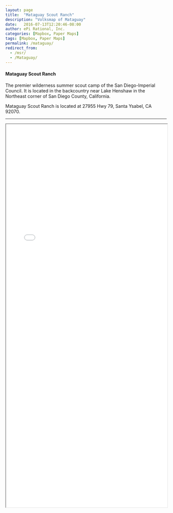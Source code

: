 ```yaml
---
layout: page
title:  "Mataguay Scout Ranch"
description: "Volksmap of Mataguay"
date:   2016-07-13T12:20:46-08:00
author: ePi Rational, Inc.
categories: [Mapbox, Paper Maps]
tags: [Mapbox, Paper Maps]
permalink: /mataguay/
redirect_from:
  - /msr/
  - /Mataguay/
---
```


#### Mataguay Scout Ranch

The premier wilderness summer scout camp of the San Diego-Imperial Council. It is located in the backcountry near Lake Henshaw in the Northeast corner of San Diego County, California.

Mataguay Scout Ranch is located at 27955 Hwy 79, Santa Ysabel, CA 92070.

-----

<iframe allowfullscreen="true" width = "100%" height = "1200" src="/Volksmaps/mataguay/">
  <p>Your browser does not support iframes.</p>
</iframe>


[tsg]:  http://www.timestampgenerator.com
